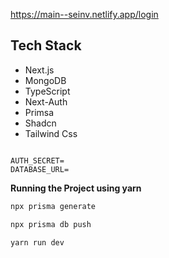 https://main--seinv.netlify.app/login

## <a name="tech-stack">Tech Stack</a>

- Next.js
- MongoDB
- TypeScript
- Next-Auth
- Primsa
- Shadcn
- Tailwind Css


```env

AUTH_SECRET=
DATABASE_URL=
```

**Running the Project using yarn**

```bash
npx prisma generate

npx prisma db push

yarn run dev
```
